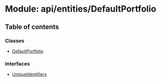 # Module: api/entities/DefaultPortfolio

## Table of contents

### Classes

- [DefaultPortfolio](../wiki/api.entities.DefaultPortfolio.DefaultPortfolio)

### Interfaces

- [UniqueIdentifiers](../wiki/api.entities.DefaultPortfolio.UniqueIdentifiers)
